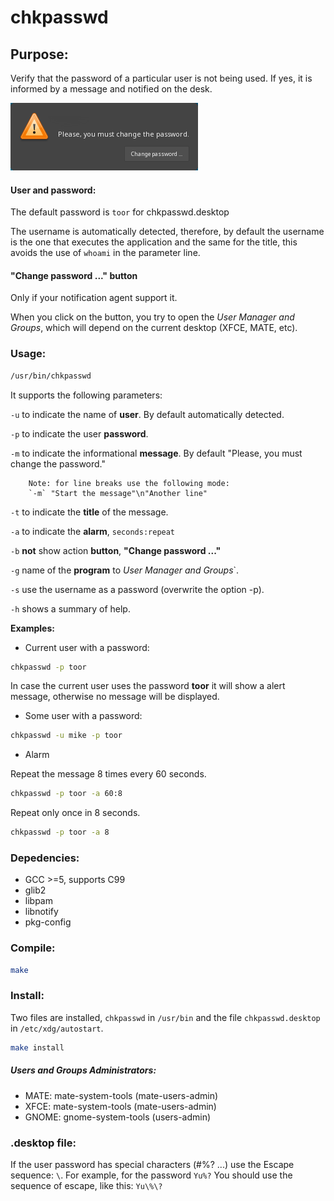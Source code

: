 # chkpasswd

## Purpose:
Verify that the password of a particular user is not being used.
If yes, it is informed by a message and notified on the desk.

<img src="https://github.com/daltomi/chkpasswd/raw/master/screenshots/scr0.png"/>

#### User and password:

The default password is `toor` for chkpasswd.desktop

The username is automatically detected, therefore, by default
the username is the one that executes the application and the same for
the title, this avoids the use of `whoami` in the parameter line.


#### "Change password ..." button

Only if your notification agent support it.

When you click on the button, you try to open the _User Manager and
Groups_, which will depend on the current desktop (XFCE, MATE, etc).

### Usage:

```bash
/usr/bin/chkpasswd
```

It supports the following parameters:

`-u`  to indicate the name of **user**. By default automatically detected.

`-p`  to indicate the user **password**.

`-m`  to indicate the informational **message**. By default "Please, you must change the password."

        Note: for line breaks use the following mode:
        `-m` "Start the message"\n"Another line"

`-t` to indicate the **title** of the message.

`-a` to indicate the **alarm**, `seconds:repeat`

`-b` **not** show action **button**, __"Change password ..."__

`-g` name of the **program** to _User Manager and Groups_`.

`-s` use the username as a password (overwrite the option -p).

`-h` shows a summary of help.


**Examples:**


- Current user with a password:

```bash
chkpasswd -p toor
```
In case the current user uses the password **toor** it will show a
alert message, otherwise no message will be displayed.



- Some user with a password:

```bash
chkpasswd -u mike -p toor
```


- Alarm

Repeat the message 8 times every 60 seconds.

```bash
chkpasswd -p toor -a 60:8
```

Repeat only once in 8 seconds.

```bash
chkpasswd -p toor -a 8
```


### Depedencies:

- GCC >=5, supports C99
- glib2
- libpam
- libnotify
- pkg-config

### Compile:

```bash
make
```

### Install:

Two files are installed, `chkpasswd` in `/usr/bin` and the file `chkpasswd.desktop` in
`/etc/xdg/autostart`.

```bash
make install
```


##### Users and Groups Administrators:
- MATE: mate-system-tools (mate-users-admin)
- XFCE: mate-system-tools (mate-users-admin)
- GNOME: gnome-system-tools (users-admin)


### .desktop file:
If the user password has special characters (#%? ...) use the
Escape sequence: `\`.
For example, for the password `Yu%?` You should use the sequence of
escape, like this: `Yu\%\?`

